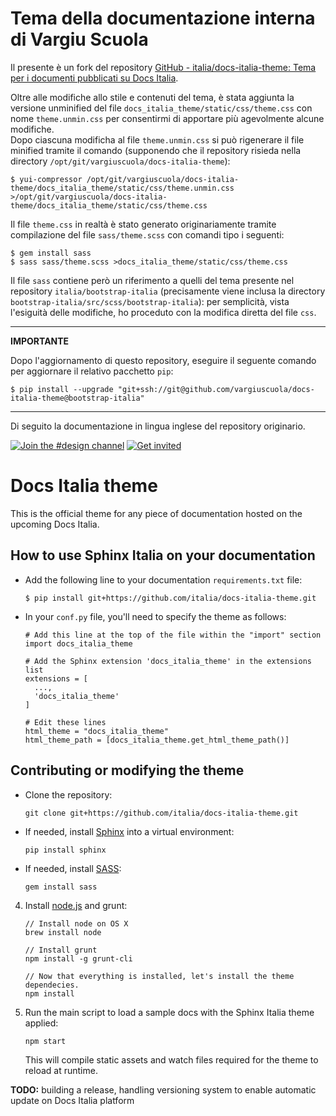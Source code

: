 # Tema della documentazione interna di Vargiu Scuola

Il presente è un fork del repository [GitHub - italia/docs-italia-theme: Tema per i documenti pubblicati su Docs Italia](https://github.com/italia/docs-italia-theme).

Oltre alle modifiche allo stile e contenuti del tema, è stata aggiunta la versione unminified del file `docs_italia_theme/static/css/theme.css` con nome `theme.unmin.css` per consentirmi di apportare più agevolmente alcune modifiche.  
Dopo ciascuna modificha al file `theme.unmin.css` si può rigenerare il file minified tramite il comando (supponendo che il repository risieda nella directory `/opt/git/vargiuscuola/docs-italia-theme`):
```console
$ yui-compressor /opt/git/vargiuscuola/docs-italia-theme/docs_italia_theme/static/css/theme.unmin.css >/opt/git/vargiuscuola/docs-italia-theme/docs_italia_theme/static/css/theme.css
```

Il file `theme.css` in realtà è stato generato originariamente tramite compilazione del file `sass/theme.scss` con comandi tipo i seguenti:
```console
$ gem install sass
$ sass sass/theme.scss >docs_italia_theme/static/css/theme.css
```
Il file `sass` contiene però un riferimento a quelli del tema presente nel repository `italia/bootstrap-italia` (precisamente viene inclusa la directory `bootstrap-italia/src/scss/bootstrap-italia`): per semplicità, vista l'esiguità delle modifiche, ho proceduto con la modifica diretta del file `css`.

---
**IMPORTANTE**

Dopo l'aggiornamento di questo repository, eseguire il seguente comando per aggiornare il relativo pacchetto `pip`:
```
$ pip install --upgrade "git+ssh://git@github.com/vargiuscuola/docs-italia-theme@bootstrap-italia"
```
---

Di seguito la documentazione in lingua inglese del repository originario.

[![Join the #design channel](https://img.shields.io/badge/Slack%20channel-%23design-blue.svg)](https://developersitalia.slack.com/messages/C7658JRJR)
[![Get invited](https://slack.developers.italia.it/badge.svg)](https://slack.developers.italia.it/)

# Docs Italia theme

This is the official theme for any piece of documentation hosted on the
upcoming Docs Italia.

## How to use Sphinx Italia on your documentation

* Add the following line to your documentation `requirements.txt` file:

    ```
    $ pip install git+https://github.com/italia/docs-italia-theme.git
    ```

* In your `conf.py` file, you'll need to specify the theme as follows:

    ```
    # Add this line at the top of the file within the "import" section
    import docs_italia_theme

    # Add the Sphinx extension 'docs_italia_theme' in the extensions list
    extensions = [
      ...,
      'docs_italia_theme'
    ]

    # Edit these lines
    html_theme = "docs_italia_theme"
    html_theme_path = [docs_italia_theme.get_html_theme_path()]
    ```

## Contributing or modifying the theme

* Clone the repository:

    ```
    git clone git+https://github.com/italia/docs-italia-theme.git
    ```

* If needed, install [Sphinx](http://www.sphinx-doc.org/en/stable/) into a virtual environment:

    ```
    pip install sphinx
    ```

* If needed, install [SASS](http://sass-lang.com/):

    ```
    gem install sass
    ```

4. Install [node.js](https://nodejs.org) and grunt:

    ```
    // Install node on OS X
    brew install node

    // Install grunt
    npm install -g grunt-cli

    // Now that everything is installed, let's install the theme dependecies.
    npm install
    ```

5. Run the main script to load a sample docs with the Sphinx Italia theme applied:

    ```
    npm start
    ```

    This will compile static assets and watch files required for the theme to reload at runtime.

**TODO:** building a release, handling versioning system to enable automatic update on Docs Italia platform
